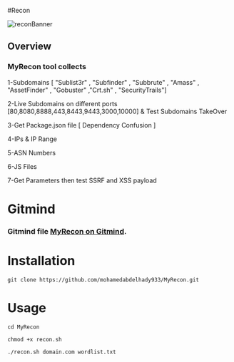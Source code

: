 #Recon

![reconBanner](https://user-images.githubusercontent.com/73122852/192073934-85a127ea-55f2-473c-a1b8-09c0f3e2892f.png)



## Overview
### MyRecon tool collects 

1-Subdomains [ "Sublist3r" , "Subfinder" , "Subbrute" , "Amass" , "AssetFinder" , "Gobuster" ,"Crt.sh" , "SecurityTrails"]

2-Live Subdomains on different ports [80,8080,8888,443,8443,9443,3000,10000]  & Test Subdomains TakeOver

3-Get Package.json file [ Dependency Confusion ]

4-IPs & IP Range

5-ASN Numbers

6-JS Files

7-Get Parameters then test SSRF and XSS payload

# Gitmind 

### Gitmind file  [MyRecon on Gitmind](https://gitmind.com/app/doc/ho6538w5jw).


# Installation

 ```
 git clone https://github.com/mohamedabdelhady933/MyRecon.git
 ```
 # Usage
 
 ```
 cd MyRecon
 ```
 ```
 chmod +x recon.sh
 ```
 ```
 ./recon.sh domain.com wordlist.txt
```

